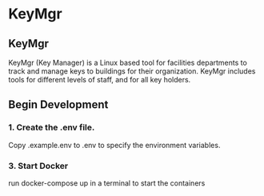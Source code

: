 # KeyMgr
## KeyMgr
KeyMgr (Key Manager) is a Linux based tool for facilities departments to track and manage keys to buildings for their organization. KeyMgr includes tools for different levels of staff, and for all key holders.
## Begin Development
### 1. Create the .env file. 
Copy .example.env to .env to specify the environment variables.
### 3. Start Docker
run docker-compose up in a terminal to start the containers